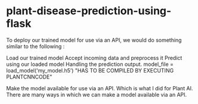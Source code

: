 # plant-disease-prediction-using-flask

To deploy our trained model for use via an API, we would do something similar to the following :

Load our trained model
Accept incoming data and preprocess it
Predict using our loaded model
Handling the prediction output.
  model_file = load_model(‘my_model.h5’)      "HAS TO BE COMPILED BY EXECUTING PLANTCNNCODE"

Make the model available for use via an API. Which is what I did for Plant AI. There are many ways in which we can make a model available via an API.
